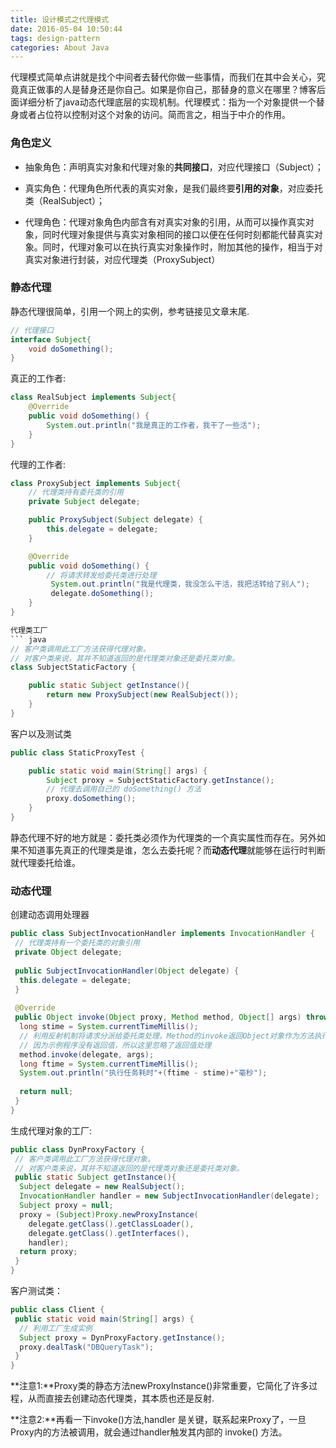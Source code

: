 ```yaml
---
title: 设计模式之代理模式
date: 2016-05-04 10:50:44
tags: design-pattern
categories: About Java
---
```


代理模式简单点讲就是找个中间者去替代你做一些事情，而我们在其中会关心，究竟真正做事的人是替身还是你自己。如果是你自己，那替身的意义在哪里？博客后面详细分析了java动态代理底层的实现机制。代理模式：指为一个对象提供一个替身或者占位符以控制对这个对象的访问。简而言之，相当于中介的作用。


### 角色定义

* 抽象角色：声明真实对象和代理对象的**共同接口**，对应代理接口（Subject）；

* 真实角色：代理角色所代表的真实对象，是我们最终要**引用的对象**，对应委托类（RealSubject）；

* 代理角色：代理对象角色内部含有对真实对象的引用，从而可以操作真实对象，同时代理对象提供与真实对象相同的接口以便在任何时刻都能代替真实对象。同时，代理对象可以在执行真实对象操作时，附加其他的操作，相当于对真实对象进行封装，对应代理类（ProxySubject）

### 静态代理

静态代理很简单，引用一个网上的实例，参考链接见文章末尾.

``` java
// 代理接口
interface Subject{
    void doSomething();
}
```

真正的工作者:
``` java
class RealSubject implements Subject{
    @Override
    public void doSomething() {
        System.out.println("我是真正的工作者，我干了一些活");
    }
}
```

代理的工作者:
``` java
class ProxySubject implements Subject{
    // 代理类持有委托类的引用
    private Subject delegate;

    public ProxySubject(Subject delegate) {
        this.delegate = delegate;
    }

    @Override
    public void doSomething() {
        // 将请求转发给委托类进行处理
         System.out.println("我是代理类，我没怎么干活，我把活转给了别人");
         delegate.doSomething();
    }
}

代理类工厂
``` java
// 客户类调用此工厂方法获得代理对象。
// 对客户类来说，其并不知道返回的是代理类对象还是委托类对象。
class SubjectStaticFactory {

    public static Subject getInstance(){
        return new ProxySubject(new RealSubject());
    }
}
```

客户以及测试类
``` java
public class StaticProxyTest {

    public static void main(String[] args) {
        Subject proxy = SubjectStaticFactory.getInstance();
        // 代理去调用自己的 doSomething() 方法
        proxy.doSomething();
    }
}
```

静态代理不好的地方就是：委托类必须作为代理类的一个真实属性而存在。另外如果不知道事先真正的代理类是谁，怎么去委托呢？而**动态代理**就能够在运行时判断就代理委托给谁。

### 动态代理

创建动态调用处理器

``` java
public class SubjectInvocationHandler implements InvocationHandler {  
 // 代理类持有一个委托类的对象引用  
 private Object delegate;  
   
 public SubjectInvocationHandler(Object delegate) {  
  this.delegate = delegate;  
 }  
   
 @Override  
 public Object invoke(Object proxy, Method method, Object[] args) throws Throwable {  
  long stime = System.currentTimeMillis();   
  // 利用反射机制将请求分派给委托类处理。Method的invoke返回Object对象作为方法执行结果。  
  // 因为示例程序没有返回值，所以这里忽略了返回值处理  
  method.invoke(delegate, args);  
  long ftime = System.currentTimeMillis();   
  System.out.println("执行任务耗时"+(ftime - stime)+"毫秒");  
    
  return null;  
 }  
} 
```

生成代理对象的工厂:
``` java
public class DynProxyFactory {  
 // 客户类调用此工厂方法获得代理对象。  
 // 对客户类来说，其并不知道返回的是代理类对象还是委托类对象。  
 public static Subject getInstance(){   
  Subject delegate = new RealSubject();  
  InvocationHandler handler = new SubjectInvocationHandler(delegate);  
  Subject proxy = null;  
  proxy = (Subject)Proxy.newProxyInstance(  
    delegate.getClass().getClassLoader(),   
    delegate.getClass().getInterfaces(),   
    handler);  
  return proxy;  
 }  
}
```

客户测试类：
``` java
public class Client {  
 public static void main(String[] args) {  
  // 利用工厂生成实例
  Subject proxy = DynProxyFactory.getInstance();  
  proxy.dealTask("DBQueryTask");  
 }   
}
```


**注意1:**Proxy类的静态方法newProxyInstance()非常重要，它简化了许多过程，从而直接去创建动态代理类，其本质也还是反射.

**注意2:**再看一下invoke()方法,handler 是关键，联系起来Proxy了，一旦Proxy内的方法被调用，就会通过handler触发其内部的 invoke() 方法。


```


